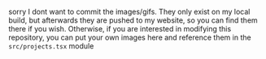 sorry I dont want to commit the images/gifs. They only exist on my local build, but afterwards they are pushed to my website, so you can find them there if you wish. Otherwise, if you are interested in modifying this repository, you can put your own images here and reference them in the `src/projects.tsx` module
